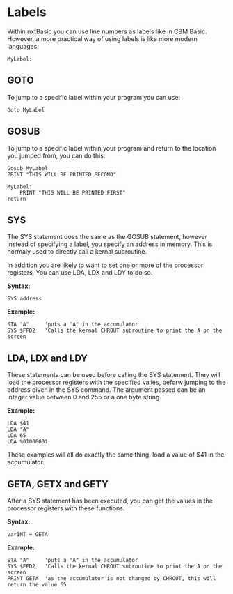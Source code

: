 # Labels

Within nxtBasic you can use line numbers as labels like in CBM Basic. However, a more practical way of using labels is like more modern languages:

    MyLabel:

## GOTO
    
To jump to a specific label within your program you can use:

    Goto MyLabel


## GOSUB
To jump to a specific label within your program and return to the location you jumped from, you can do this:

    Gosub MyLabel
    PRINT "THIS WILL BE PRINTED SECOND"
    
    MyLabel:
        PRINT "THIS WILL BE PRINTED FIRST"
    return
    
## SYS
The SYS statement does the same as the GOSUB statement, however instead of specifying a label, you specify an address in memory. This is normaly used to directly call a kernal subroutine.

In addition you are likely to want to set one or more of the processor registers. You can use LDA, LDX and LDY to do so.

**Syntax:**

    SYS address
    
**Example:**

    STA "A"     'puts a "A" in the accumulator
    SYS $FFD2   'Calls the kernal CHROUT subroutine to print the A on the screen
    
## LDA, LDX and LDY
These statements can be used before calling the SYS statement. They will load the processor registers with the specified valies, beforw jumping to the address given in the SYS command. The argument passed can be an integer value between 0 and 255 or a one byte string.

**Example:**

    LDA $41
    LDA "A"
    LDA 65
    LDA %01000001

These examples will all do exactly the same thing: load a value of $41 in the accumulator.

## GETA, GETX and GETY
After a SYS statement has been executed, you can get the values in the processor registers with these functions.

**Syntax:**

    varINT = GETA
    
**Example:**

    STA "A"     'puts a "A" in the accumulator
    SYS $FFD2   'Calls the kernal CHROUT subroutine to print the A on the screen
    PRINT GETA  'as the accumulator is not changed by CHROUT, this will return the value 65